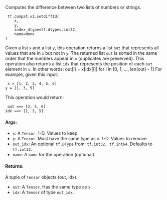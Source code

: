 Computes the difference between two lists of numbers or strings.

```
 tf.compat.v1.setdiff1d(
    x,
    y,
    index_dtype=tf.dtypes.int32,
    name=None
)
```
Given a list `x` and a list `y`, this operation returns a list `out` that represents all values that are in `x` but not in `y`. The returned list `out` is sorted in the same order that the numbers appear in `x` (duplicates are preserved). This operation also returns a list `idx` that represents the position of each `out` element in `x`. In other words:
out[i] = x[idx[i]] for i in [0, 1, ..., len(out) - 1]
For example, given this input:

```
 x = [1, 2, 3, 4, 5, 6]
y = [1, 3, 5]
```
This operation would return:

```
 out ==> [2, 4, 6]
idx ==> [1, 3, 5]
```
#### Args:
- `x`: A `Tensor`. 1-D. Values to keep.
- `y`: A `Tensor`. Must have the same t`y`pe as `x`. 1-D. Values to remove.
- `out_idx`: An optional `tf.DType` from: `tf.int32, tf.int64`. Defaults to `tf.int32`.
- `name`: A `name` for the operation (optional).
#### Returns:
A tuple of `Tensor` objects (out, idx).
- `out`: A `Tensor`. Has the same type as `x`.
- `idx`: A `Tensor` of type `out_idx`.
